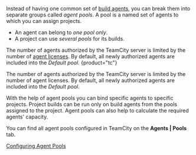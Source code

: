 [//]: # (title: Agent Pool)
[//]: # (auxiliary-id: Agent Pool)

Instead of having one common set of [build agents](build-agent.md), you can break them into separate groups called _agent pools_. A pool is a named set of agents to which you can assign projects.
* An agent can belong to _one pool only_.
* A project can use _several pools_ for its builds.

The number of agents authorized by the TeamCity server is limited by the number of [agent licenses](licensing-policy.md#Number+of+Agents). By default, all newly authorized agents are included into the _Default pool_.
{product="tc"}

The number of agents authorized by the TeamCity server is limited by the number of agent licenses. By default, all newly authorized agents are included into the _Default pool_.

With the help of agent pools you can bind specific agents to specific projects. Project builds can be run only on build agents from the pools assigned to the project. Agent pools can also help to calculate the required agents' capacity.

You can find all agent pools configured in TeamCity on the __Agents | Pools__ tab.

<seealso>
        <category ref="admin-guide">
            <a href="configuring-agent-pools.md">Configuring Agent Pools</a>
        </category>
</seealso>